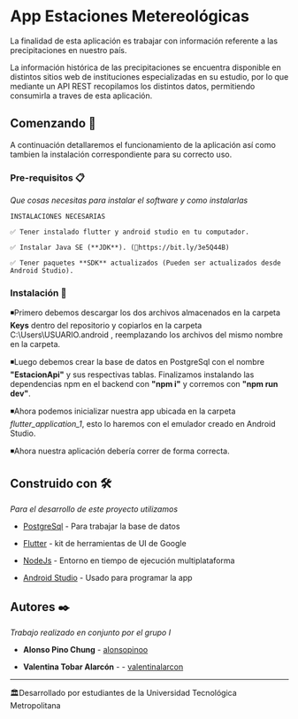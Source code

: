 #  App Estaciones Metereológicas

La finalidad de esta aplicación es trabajar con información referente a las precipitaciones en nuestro país.

La información histórica de las precipitaciones se encuentra disponible en distintos sitios web de instituciones especializadas en su estudio, por lo que mediante un API REST recopilamos los distintos datos, permitiendo consumirla a traves de esta aplicación. 

  

##  Comenzando 🚀


A continuación detallaremos el funcionamiento de la aplicación así como tambien la instalación correspondiente para su correcto uso.

###  Pre-requisitos 📋


_Que cosas necesitas para instalar el software y como instalarlas_
```
INSTALACIONES NECESARIAS

✅ Tener instalado flutter y android studio en tu computador.

✅ Instalar Java SE (**JDK**). (🔗https://bit.ly/3e5Q44B)

✅ Tener paquetes **SDK** actualizados (Pueden ser actualizados desde Android Studio).

```

  

###  Instalación 🔧

  

◾Primero debemos descargar los dos archivos almacenados en la carpeta **Keys** dentro del repositorio y copiarlos en la carpeta  C:\Users\USUARIO\.android  ,  reemplazando los archivos del mismo nombre en la carpeta.

◾Luego debemos crear la base de datos en PostgreSql con el nombre **"EstacionApi"** y sus respectivas tablas. Finalizamos instalando las dependencias npm en el backend con **"npm i"** y corremos con **"npm run dev"**.

◾Ahora podemos inicializar nuestra app ubicada en la carpeta _flutter_application_1_, esto lo haremos con el emulador creado en Android Studio.

◾Ahora nuestra aplicación debería correr de forma correcta.




##  Construido con 🛠️

  

_Para el desarrollo de este proyecto utilizamos_

  

* [PostgreSql](https://www.postgresql.org) - Para trabajar la base de datos

* [Flutter](https://flutter.dev) - kit de herramientas de UI de Google

* [NodeJs](https://nodejs.org/es/) - Entorno en tiempo de ejecución multiplataforma

* [Android Studio](https://developer.android.com/studio?hl=es-419&gclid=CjwKCAiAh_GNBhAHEiwAjOh3ZFPHJ6YT_b_4yA3M0rWrrAO1J-fIPlSCefDxaVDssBj5y-xSZjpxIRoCBpoQAvD_BwE&gclsrc=aw.ds) - Usado para programar la app


  

##  Autores ✒️

  

_Trabajo realizado en conjunto por el grupo I_

  

* **Alonso Pino Chung**  - [alonsopinoo](https://github.com/alonsopinoo)

* **Valentina Tobar Alarcón** -  - [valentinalarcon](https://github.com/valentinalarcon)

  


  



---

🏛️Desarrollado por estudiantes de la Universidad Tecnológica Metropolitana
